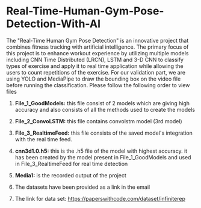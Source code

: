 # Real-Time-Human-Gym-Pose-Detection-With-AI
The "Real-Time Human Gym Pose Detection" is an innovative project that combines fitness tracking with artificial intelligence. The primary focus of this project is to enhance workout experience by utilizing multiple models including CNN Time Distributed (LRCN), LSTM and 3-D CNN to classify types of exercise and apply it to real time application while allowing the users to count repetitions of the exercise. For our validation part, we are using YOLO and MediaPipe to draw the bounding box on the video file before running the classification.
Please follow the following order to view files

1. **File_1_GoodModels:** this file consist of 2 models which are giving high accuracy and also consists of all the methods used to create the models

2. **File_2_ConvoLSTM:** this file contains convolstm model (3rd model)

3. **File_3_RealtimeFeed:** this file consists of the saved model's integration with the real time feed.

4. **cnn3d1.0.h5:** this is the .h5 file of the model with highest accuracy. it has been created by the model present in  File_1_GoodModels and used in File_3_RealtimeFeed for real time detection

5. **Media1:** is the recorded output of the project

6. The datasets have been provided as a link in the email

7. The link for data set: https://paperswithcode.com/dataset/infiniterep 
